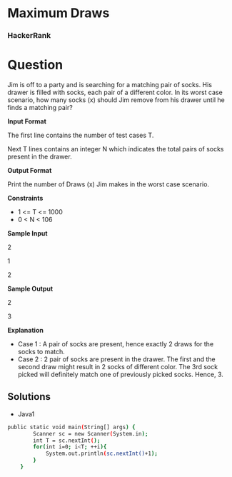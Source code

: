 # Maximum Draws

### HackerRank

# Question

Jim is off to a party and is searching for a matching pair of socks. His drawer is filled with socks, each pair of a different color. In its worst case scenario, how many socks (x) should Jim remove from his drawer until he finds a matching pair?

**Input Format**

The first line contains the number of test cases T. 

Next T lines contains an integer N which indicates the total pairs of socks present in the drawer.

**Output Format**

Print the number of Draws (x) Jim makes in the worst case scenario.

**Constraints**
* 1 <= T <= 1000
* 0 < N < 106

**Sample Input**

2

1

2

**Sample Output**

2

3

**Explanation**

* Case 1 : A pair of socks are present, hence exactly 2 draws for the socks to match. 
* Case 2 : 2 pair of socks are present in the drawer. The first and the second draw might result in 2 socks of different color. The 3rd sock picked will definitely match one of previously picked socks. Hence, 3.

## Solutions
* Java1
```bash
public static void main(String[] args) {
        Scanner sc = new Scanner(System.in);
        int T = sc.nextInt();
        for(int i=0; i<T; ++i){
            System.out.println(sc.nextInt()+1);
        } 
    }
```